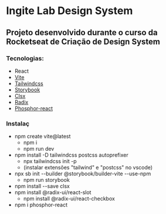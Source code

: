 # Ingite Lab Design System

## Projeto desenvolvido durante o curso da Rocketseat de Criação de Design System

### Tecnologias:

- React
- [Vite](https://vitejs.dev/guide/)
- [Tailwindcss](https://tailwindcss.com/docs/installation)
- [Storybook](https://storybook.js.org/docs/react/get-started/install)
- [Clsx](https://www.npmjs.com/package/clsx)
- [Radix](https://www.radix-ui.com/docs/)
- [Phosphor-react](https://www.npmjs.com/package/phosphor-react)

### Instalaç

- npm create vite@latest
  - npm i
  - npm run dev
- npm install -D tailwindcss postcss autoprefixer
  - npx tailwindcss init -p
  - (instalar extensões "tailwind" e "postcss" no vscode)
- npx sb init --builder @storybook/builder-vite --use-npm
  - npm run storybook
- npm install --save clsx
- npm install @radix-ui/react-slot
  - npm install @radix-ui/react-checkbox
- npm i phosphor-react

